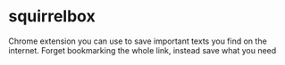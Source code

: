 # squirrelbox
Chrome extension you can use to save important texts you find on the internet. Forget bookmarking the whole link, instead save what you need
